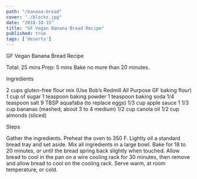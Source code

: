 ```yaml
---
path: "/banana-bread"
cover: "./blocks.jpg"
date: "2018-10-15"
title: "GF Vegan Banana Bread Recipe"
published: true
tags: ['deserts']
---
```

GF Vegan Banana Bread Recipe

Total: 25 mins
Prep: 5 mins
Bake no more than 20 minutes.

Ingredients

2 cups gluten-free flour mix (Use Bob’s Redmill All Purpose GF baking flour)
1 cup of sugar
1 teaspoon baking powder
1 teaspoon baking soda
1/4 teaspoon salt
9 TBSP aquafaba (to replace eggs)
1/3 cup apple sauce
1 1/3 cup bananas (mashed; about 3 to 4 medium)
1/2 cup canola oil
1/2 cup almonds (sliced)

Steps

Gather the ingredients.
Preheat the oven to 350 F.
Lightly oil a standard bread tray and set aside.
Mix all ingredients in a large bowl.
Bake for 18 to 20 minutes, or until the bread spring back slightly when touched.
Allow bread to cool in the pan on a wire cooling rack for 30 minutes, then remove and allow bread to cool on the cooling rack.
Serve warm, at room temperature, or cold.
